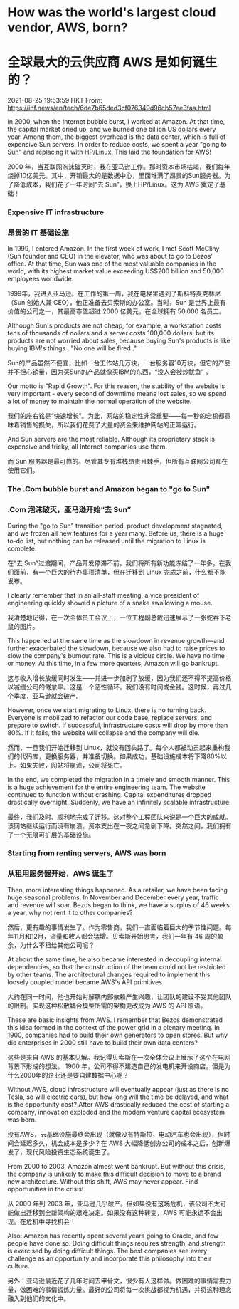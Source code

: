 # How was the world's largest cloud vendor, AWS, born?

# 全球最大的云供应商 AWS 是如何诞生的？

2021-08-25 19:53:59 HKT From: https://inf.news/en/tech/6de7b65ded3cf076349d96cb57ee3faa.html

In 2000, when the Internet bubble burst, I worked at Amazon. At that  time, the capital market dried up, and we burned one billion US dollars  every year. Among them, the biggest overhead is the data center, which is full of expensive Sun servers. In order to reduce costs, we spent a  year "going to Sun" and replacing it with HP/Linux. This laid the  foundation for AWS!

2000 年，当互联网泡沫破灭时，我在亚马逊工作。那时资本市场枯竭，我们每年烧掉10亿美元。其中，开销最大的是数据中心，里面堆满了昂贵的Sun服务器。为了降低成本，我们花了一年时间“去 Sun”，换上HP/Linux。这为 AWS 奠定了基础！

###  Expensive IT infrastructure

### 昂贵的 IT 基础设施

In 1999, I entered Amazon. In the first week of work, I met Scott McCliny (Sun  founder and CEO) in the elevator, who was about to go to Bezos' office. At that time, Sun was one of the most valuable companies in the world,  with its highest market value exceeding US$200 billion and 50,000  employees worldwide.

1999年，我进入亚马逊。在工作的第一周，我在电梯里遇到了斯科特麦克林尼（Sun 创始人兼 CEO），他正准备去贝索斯的办公室。当时，Sun 是世界上最有价值的公司之一，其最高市值超过 2000 亿美元，在全球拥有 50,000 名员工。

Although Sun's products are not cheap, for  example, a workstation costs tens of thousands of dollars and a server  costs 100,000 dollars, but its products are not worried about sales,  because buying Sun's products is like buying IBM's things , "No one will be fired ."

Sun的产品虽然不便宜，比如一台工作站几万块，一台服务器10万块，但它的产品并不担心销量，因为买Sun的产品就像买IBM的东西，“没人会被炒鱿鱼” 。

Our motto is "Rapid Growth". For this reason, the  stability of the website is very important - every second of downtime  means lost sales, so we spend a lot of money to maintain the normal  operation of the website.

我们的座右铭是“快速增长”。为此，网站的稳定性非常重要——每一秒的宕机都意味着销售的损失，所以我们花费了大量的资金来维护网站的正常运行。

And Sun servers are the most reliable. Although its proprietary stack is expensive and tricky, all Internet companies use them.

而 Sun 服务器是最可靠的。尽管其专有堆栈昂贵且棘手，但所有互联网公司都在使用它们。

### The .Com bubble burst and Amazon began to "go to Sun"

### .Com 泡沫破灭，亚马逊开始“去 Sun”

During the "go to Sun" transition period, product development  stagnated, and we frozen all new features for a year many. Before us,  there is a huge to-do list, but nothing can be released until the  migration to Linux is complete.

在“去 Sun”过渡期间，产品开发停滞不前，我们将所有新功能冻结了一年多。在我们面前，有一个巨大的待办事项清单，但在迁移到 Linux 完成之前，什么都不能发布。

I clearly remember that in an  all-staff meeting, a vice president of engineering quickly showed a  picture of a snake swallowing a mouse.

我清楚地记得，在一次全体员工会议上，一位工程副总裁迅速展示了一张蛇吞下老鼠的图片。

This happened at the same  time as the slowdown in revenue growth—and further exacerbated the  slowdown, because we also had to raise prices to slow the company's  burnout rate. This is a vicious circle. We have no time or money. At this time, in a few more quarters, Amazon will go bankrupt.

这与收入增长放缓同时发生——并进一步加剧了放缓，因为我们还不得不提高价格以减缓公司的倦怠率。这是一个恶性循环。我们没有时间或金钱。这时候，再过几个季度，亚马逊就会破产。

However, once we start migrating to Linux, there is no turning back. Everyone is mobilized to refactor our code base, replace servers, and  prepare to switch. If successful, infrastructure costs will drop by more than 80%. If it fails, the website will collapse and the company will  die.

然而，一旦我们开始迁移到 Linux，就没有回头路了。每个人都被动员起来重构我们的代码库，更换服务器，并准备切换。如果成功，基础设施成本将下降80%以上。如果失败，网站将崩溃，公司将死亡。

In the end, we completed the migration in a timely and  smooth manner. This is a huge achievement for the entire engineering  team. The website continued to function without crashing. Capital  expenditures dropped drastically overnight. Suddenly, we have an  infinitely scalable infrastructure.

最终，我们及时、顺利地完成了迁移。这对整个工程团队来说是一个巨大的成就。该网站继续运行而没有崩溃。资本支出在一夜之间急剧下降。突然之间，我们拥有了一个无限可扩展的基础设施。

###  Starting from renting servers, AWS was born

### 从租用服务器开始，AWS 诞生了

Then, more interesting things happened. As a retailer, we have been  facing huge seasonal problems. In November and December every year,  traffic and revenue will soar. Bezos began to think, we have a surplus  of 46 weeks a year, why not rent it to other companies?

然后，更有趣的事情发生了。作为零售商，我们一直面临着巨大的季节性问题。每年11月和12月，流量和收入都会猛增。贝索斯开始思考，我们一年有 46 周的盈余，为什么不租给其他公司呢？

At about  the same time, he also became interested in decoupling internal  dependencies, so that the construction of the team could not be  restricted by other teams. The architectural changes required to  implement this loosely coupled model became AWS's API primitives.

大约在同一时间，他也开始对解耦内部依赖产生兴趣，让团队的建设不受其他团队的限制。实现这种松散耦合模型所需的架构更改成为 AWS 的 API 原语。

These are basic insights from AWS. I remember that Bezos demonstrated  this idea formed in the context of the power grid in a plenary meeting. In 1900, companies had to build their own generators to open stores. But why did enterprises in 2000 still have to build their own data centers?

这些是来自 AWS 的基本见解。我记得贝索斯在一次全体会议上展示了这个在电网背景下形成的想法。 1900 年，公司不得不建造自己的发电机来开设商店。但是为什么2000年的企业还是要自建数据中心呢？

Without AWS, cloud infrastructure will eventually appear (just as there is no Tesla, so will electric cars), but how long will the time be  delayed, and what is the opportunity cost? After AWS drastically reduced the cost of starting a company, innovation exploded and the modern  venture capital ecosystem was born.

没有AWS，云基础设施最终会出现（就像没有特斯拉，电动汽车也会出现），但时间会延迟多久，机会成本是多少？在 AWS 大幅降低创办公司的成本之后，创新爆发了，现代风险投资生态系统诞生了。

From 2000 to 2003, Amazon  almost went bankrupt. But without this crisis, the company is unlikely  to make this difficult decision to move to a brand new architecture. Without this shift, AWS may never appear. Find opportunities in the  crisis!

从 2000 年到 2003 年，亚马逊几乎破产。但如果没有这场危机，该公司不太可能做出迁移到全新架构的艰难决定。如果没有这种转变，AWS 可能永远不会出现。在危机中寻找机会！

Also: Amazon has recently spent several years going to Oracle, and few people have done so. Doing difficult things requires  strength, and strength is exercised by doing difficult things. The best  companies see every challenge as an opportunity and incorporate this  philosophy into their culture. 

另外：亚马逊最近花了几年时间去甲骨文，很少有人这样做。做困难的事情需要力量，做困难的事情锻炼力量。最好的公司将每一次挑战都视为机遇，并将这种理念融入到他们的文化中。


